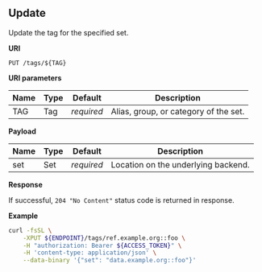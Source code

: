 ## Update

Update the tag for the specified set.

**URI**

```
PUT /tags/${TAG}
```

**URI parameters**

Name   | Type   | Default    | Description
------ | ------ | ---------- | ------------------
TAG    | Tag    | _required_ | Alias, group, or category of the set.

**Payload**

Name         | Type   | Default    | Description
------------ | ------ | ---------- | ------------------
set          | Set    | _required_ | Location on the underlying backend.

**Response**

If successful, `204 "No Content"` status code is returned in response.

**Example**

```bash
curl -fsSL \
    -XPUT ${ENDPOINT}/tags/ref.example.org::foo \
    -H "authorization: Bearer ${ACCESS_TOKEN}" \
    -H 'content-type: application/json' \
    --data-binary '{"set": "data.example.org::foo"}'
```
